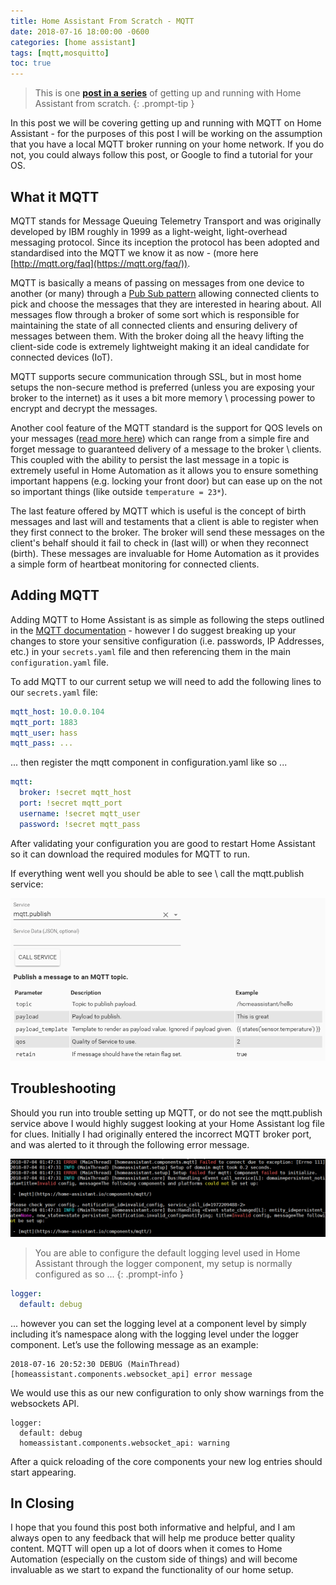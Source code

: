 ```yaml
---
title: Home Assistant From Scratch - MQTT
date: 2018-07-16 18:00:00 -0600
categories: [home assistant]
tags: [mqtt,mosquitto]
toc: true
---
```


> This is one **[post in a series](https://www.richardn.ca/posts/HomeAssistantFromScratchInstallation/)** of getting up and running with Home Assistant from scratch.
{: .prompt-tip }

In this post we will be covering getting up and running with MQTT on Home Assistant - for the purposes of this post I will be working on the assumption that you have a local MQTT broker running on your home network. If you do not, you could always follow this post, or Google to find a tutorial for your OS.

## What it MQTT
MQTT stands for Message Queuing Telemetry Transport and was originally developed by IBM roughly in 1999 as a light-weight, light-overhead messaging protocol. Since its inception the protocol has been adopted and standardised into the MQTT we know it as now - (more here [http://mqtt.org/faq](https://mqtt.org/faq/)).

MQTT is basically a means of passing on messages from one device to another (or many) through a [Pub Sub pattern](https://en.wikipedia.org/wiki/Publish%E2%80%93subscribe_pattern) allowing connected clients to pick and choose the messages that they are interested in hearing about. All messages flow through a broker of some sort which is responsible for maintaining the state of all connected clients and ensuring delivery of messages between them. With the broker doing all the heavy lifting the client-side code is extremely lightweight making it an ideal candidate for connected devices (IoT).

MQTT supports secure communication through SSL, but in most home setups the non-secure method is preferred (unless you are exposing your broker to the internet) as it uses a bit more memory \ processing power to encrypt and decrypt the messages.

Another cool feature of the MQTT standard is the support for QOS levels on your messages ([read more here](https://www.hivemq.com/blog/mqtt-essentials-part-6-mqtt-quality-of-service-levels/)) which can range from a simple fire and forget message to guaranteed delivery of a message to the broker \ clients. This coupled with the ability to persist the last message in a topic is extremely useful in Home Automation as it allows you to ensure something important happens (e.g. locking your front door) but can ease up on the not so important things (like outside `temperature = 23*`).

The last feature offered by MQTT which is useful is the concept of birth messages and last will and testaments that a client is able to register when they first connect to the broker. The broker will send these messages on the client's behalf should it fail to check in (last will) or when they reconnect (birth). These messages are invaluable for Home Automation as it provides a simple form of heartbeat monitoring for connected clients.

## Adding MQTT
Adding MQTT to Home Assistant is as simple as following the steps outlined in the [MQTT documentation](https://www.home-assistant.io/integrations/mqtt/) - however I do suggest breaking up your changes to store your sensitive configuration (i.e. passwords, IP Addresses, etc.) in your `secrets.yaml` file and then referencing them in the main `configuration.yaml` file.

To add MQTT to our current setup we will need to add the following lines to our `secrets.yaml` file:

```yaml
mqtt_host: 10.0.0.104
mqtt_port: 1883
mqtt_user: hass
mqtt_pass: ...
```

... then register the mqtt component in configuration.yaml like so ...

```yaml
mqtt:
  broker: !secret mqtt_host
  port: !secret mqtt_port
  username: !secret mqtt_user
  password: !secret mqtt_pass
```

After validating your configuration you are good to restart Home Assistant so it can download the required modules for MQTT to run.

If everything went well you should be able to see \ call the mqtt.publish service:

![](/assets/img/2018/2018-07-16/001.png)

## Troubleshooting
Should you run into trouble setting up MQTT, or do not see the mqtt.publish service above I would highly suggest looking at your Home Assistant log file for clues. Initially I had originally entered the incorrect MQTT broker port, and was alerted to it through the following error message.

![](/assets/img/2018/2018-07-16/002.png)

> You are able to configure the default logging level used in Home Assistant through the logger component, my setup is normally configured as so ...
{: .prompt-info }

```yaml
logger:
  default: debug
```

... however you can set the logging level at a component level by simply including it’s namespace along with the logging level under the logger component. Let’s use the following message as an example:

```
2018-07-16 20:52:30 DEBUG (MainThread) [homeassistant.components.websocket_api] error message
```

We would use this as our new configuration to only show warnings from the websockets API.

```
logger:
  default: debug
  homeassistant.components.websocket_api: warning
```

After a quick reloading of the core components your new log entries should start appearing.

## In Closing
I hope that you found this post both informative and helpful, and I am always open to any feedback that will help me produce better quality content. MQTT will open up a lot of doors when it comes to Home Automation (especially on the custom side of things) and will become invaluable as we start to expand the functionality of our home setup.
